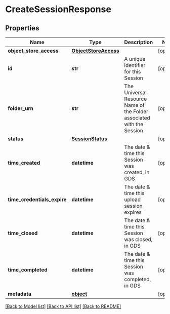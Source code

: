 # CreateSessionResponse

## Properties
Name | Type | Description | Notes
------------ | ------------- | ------------- | -------------
**object_store_access** | [**ObjectStoreAccess**](ObjectStoreAccess.md) |  | [optional] 
**id** | **str** | A unique identifier for this Session | [optional] 
**folder_urn** | **str** | The Universal Resource Name of the Folder associated with the Session | [optional] 
**status** | [**SessionStatus**](SessionStatus.md) |  | [optional] 
**time_created** | **datetime** | The date &amp; time this Session was created, in GDS | [optional] 
**time_credentials_expire** | **datetime** | The date &amp; time this upload session expires | [optional] 
**time_closed** | **datetime** | The date &amp; time this Session was closed, in GDS | [optional] 
**time_completed** | **datetime** | The date &amp; time this Session was completed, in GDS | [optional] 
**metadata** | [**object**](.md) |  | [optional] 

[[Back to Model list]](../README.md#documentation-for-models) [[Back to API list]](../README.md#documentation-for-api-endpoints) [[Back to README]](../README.md)


